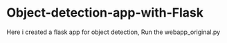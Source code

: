 # Object-detection-app-with-Flask
Here i created a flask app for object detection, Run the webapp_original.py
